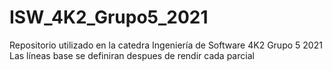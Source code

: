 # ISW_4K2_Grupo5_2021
Repositorio utilizado en la catedra Ingeniería de Software 4K2 Grupo 5 2021
Las líneas base se definiran despues de rendir cada parcial
